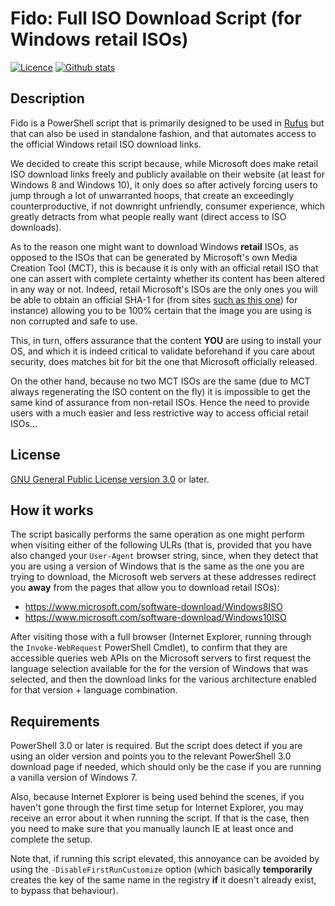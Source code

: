 Fido: Full ISO Download Script (for Windows retail ISOs)
========================================================

[![Licence](https://img.shields.io/badge/license-GPLv3-blue.svg?style=flat-square)](https://www.gnu.org/licenses/gpl-3.0.en.html)
[![Github stats](https://img.shields.io/github/downloads/pbatard/Fido/total.svg?style=flat-square)](https://github.com/pbatard/Fido/releases)

Description
-----------

Fido is a PowerShell script that is primarily designed to be used in [Rufus](https://github.com/pbatard/rufus) but that
can also be used in standalone fashion, and that automates access to the official Windows retail ISO download links.

We decided to create this script because, while Microsoft does make retail ISO download links freely and publicly
available on their website (at least for Windows 8 and Windows 10), it only does so after actively forcing users to
jump through a lot of unwarranted hoops, that create an exceedingly counterproductive, if not downright unfriendly,
consumer experience, which greatly detracts from what people really want (direct access to ISO downloads).

As to the reason one might want to download Windows __retail__ ISOs, as opposed to the ISOs that can be generated by
Microsoft's own Media Creation Tool (MCT), this is because it is only with an official retail ISO that one can assert
with complete certainty whether its content has been altered in any way or not. Indeed, retail Microsoft's ISOs are the
only ones you will be able to obtain an official SHA-1 for (from sites [such as this one](https://msdn.rg-adguard.net/public.php))
for instance) allowing you to be 100% certain that the image you are using is non corrupted and safe to use.

This, in turn, offers assurance that the content __YOU__ are using to install your OS, and which it is indeed critical
to validate beforehand if you care about security, does matches bit for bit the one that Microsoft officially released.

On the other hand, because no two MCT ISOs are the same (due to MCT always regenerating the ISO content on the fly)
it is impossible to get the same kind of assurance from non-retail ISOs. Hence the need to provide users with a much
easier and less restrictive way to access official retail ISOs...

License
-------

[GNU General Public License version 3.0](https://www.gnu.org/licenses/gpl-3.0) or later.

How it works
------------

The script basically performs the same operation as one might perform when visiting either of the following ULRs (that
is, provided that you have also changed your `User-Agent` browser string, since, when they detect that you are using a
version of Windows that is the same as the one you are trying to download, the Microsoft web servers at these addresses
redirect you __away__ from the pages that allow you to download retail ISOs):

* https://www.microsoft.com/software-download/Windows8ISO
* https://www.microsoft.com/software-download/Windows10ISO

After visiting those with a full browser (Internet Explorer, running through the `Invoke-WebRequest` PowerShell Cmdlet),
to confirm that they are accessible queries web APIs on the Microsoft servers to first request the language selection
available for the for the version of Windows that was selected, and then the download links for the various architecture
enabled for that version + language combination.

Requirements
------------

PowerShell 3.0 or later is required. But the script does detect if you are using an older version and points you to the
relevant PowerShell 3.0 download page if needed, which should only be the case if you are running a vanilla version of
Windows 7.

Also, because Internet Explorer is being used behind the scenes, if you haven't gone through the first time setup for
Internet Explorer, you may receive an error about it when running the script. If that is the case, then you need to
make sure that you manually launch IE at least once and complete the setup.

Note that, if running this script elevated, this annoyance can be avoided by using the `-DisableFirstRunCustomize`
option (which basically __temporarily__ creates the key of the same name in the registry __if__ it doesn't already
exist, to bypass that behaviour).

